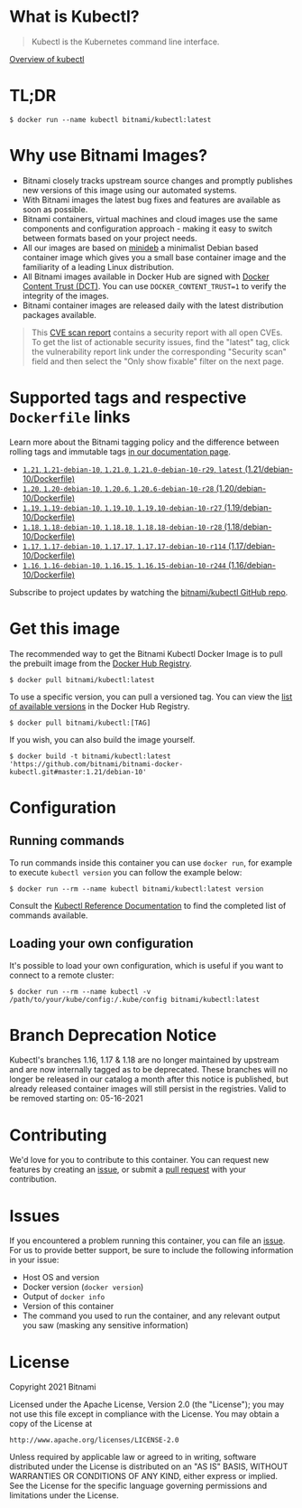 
# What is Kubectl?

> Kubectl is the Kubernetes command line interface.

[Overview of kubectl](https://kubernetes.io/docs/reference/kubectl/overview/)

# TL;DR

```console
$ docker run --name kubectl bitnami/kubectl:latest
```

# Why use Bitnami Images?

* Bitnami closely tracks upstream source changes and promptly publishes new versions of this image using our automated systems.
* With Bitnami images the latest bug fixes and features are available as soon as possible.
* Bitnami containers, virtual machines and cloud images use the same components and configuration approach - making it easy to switch between formats based on your project needs.
* All our images are based on [minideb](https://github.com/bitnami/minideb) a minimalist Debian based container image which gives you a small base container image and the familiarity of a leading Linux distribution.
* All Bitnami images available in Docker Hub are signed with [Docker Content Trust (DCT)](https://docs.docker.com/engine/security/trust/content_trust/). You can use `DOCKER_CONTENT_TRUST=1` to verify the integrity of the images.
* Bitnami container images are released daily with the latest distribution packages available.


> This [CVE scan report](https://quay.io/repository/bitnami/kubectl?tab=tags) contains a security report with all open CVEs. To get the list of actionable security issues, find the "latest" tag, click the vulnerability report link under the corresponding "Security scan" field and then select the "Only show fixable" filter on the next page.

# Supported tags and respective `Dockerfile` links

Learn more about the Bitnami tagging policy and the difference between rolling tags and immutable tags [in our documentation page](https://docs.bitnami.com/tutorials/understand-rolling-tags-containers/).


* [`1.21`, `1.21-debian-10`, `1.21.0`, `1.21.0-debian-10-r29`, `latest` (1.21/debian-10/Dockerfile)](https://github.com/bitnami/bitnami-docker-kubectl/blob/1.21.0-debian-10-r29/1.21/debian-10/Dockerfile)
* [`1.20`, `1.20-debian-10`, `1.20.6`, `1.20.6-debian-10-r28` (1.20/debian-10/Dockerfile)](https://github.com/bitnami/bitnami-docker-kubectl/blob/1.20.6-debian-10-r28/1.20/debian-10/Dockerfile)
* [`1.19`, `1.19-debian-10`, `1.19.10`, `1.19.10-debian-10-r27` (1.19/debian-10/Dockerfile)](https://github.com/bitnami/bitnami-docker-kubectl/blob/1.19.10-debian-10-r27/1.19/debian-10/Dockerfile)
* [`1.18`, `1.18-debian-10`, `1.18.18`, `1.18.18-debian-10-r28` (1.18/debian-10/Dockerfile)](https://github.com/bitnami/bitnami-docker-kubectl/blob/1.18.18-debian-10-r28/1.18/debian-10/Dockerfile)
* [`1.17`, `1.17-debian-10`, `1.17.17`, `1.17.17-debian-10-r114` (1.17/debian-10/Dockerfile)](https://github.com/bitnami/bitnami-docker-kubectl/blob/1.17.17-debian-10-r114/1.17/debian-10/Dockerfile)
* [`1.16`, `1.16-debian-10`, `1.16.15`, `1.16.15-debian-10-r244` (1.16/debian-10/Dockerfile)](https://github.com/bitnami/bitnami-docker-kubectl/blob/1.16.15-debian-10-r244/1.16/debian-10/Dockerfile)

Subscribe to project updates by watching the [bitnami/kubectl GitHub repo](https://github.com/bitnami/bitnami-docker-kubectl).

# Get this image

The recommended way to get the Bitnami Kubectl Docker Image is to pull the prebuilt image from the [Docker Hub Registry](https://hub.docker.com/r/bitnami/kubectl).

```console
$ docker pull bitnami/kubectl:latest
```

To use a specific version, you can pull a versioned tag. You can view the [list of available versions](https://hub.docker.com/r/bitnami/kubectl/tags/) in the Docker Hub Registry.

```console
$ docker pull bitnami/kubectl:[TAG]
```

If you wish, you can also build the image yourself.

```console
$ docker build -t bitnami/kubectl:latest 'https://github.com/bitnami/bitnami-docker-kubectl.git#master:1.21/debian-10'
```

# Configuration

## Running commands

To run commands inside this container you can use `docker run`, for example to execute `kubectl version` you can follow the example below:

```console
$ docker run --rm --name kubectl bitnami/kubectl:latest version
```

Consult the [Kubectl Reference Documentation](https://kubernetes.io/docs/reference/generated/kubectl/kubectl-commands) to find the completed list of commands available.

## Loading your own configuration

It's possible to load your own configuration, which is useful if you want to connect to a remote cluster:

```console
$ docker run --rm --name kubectl -v /path/to/your/kube/config:/.kube/config bitnami/kubectl:latest
```

# Branch Deprecation Notice

Kubectl's branches 1.16, 1.17 & 1.18 are no longer maintained by upstream and are now internally tagged as to be deprecated. These branches will no longer be released in our catalog a month after this notice is published, but already released container images will still persist in the registries. Valid to be removed starting on: 05-16-2021

# Contributing

We'd love for you to contribute to this container. You can request new features by creating an [issue](https://github.com/bitnami/bitnami-docker-kubectl/issues), or submit a [pull request](https://github.com/bitnami/bitnami-docker-kubectl/pulls) with your contribution.

# Issues

If you encountered a problem running this container, you can file an [issue](https://github.com/bitnami/bitnami-docker-kubectl/issues/new). For us to provide better support, be sure to include the following information in your issue:

- Host OS and version
- Docker version (`docker version`)
- Output of `docker info`
- Version of this container
- The command you used to run the container, and any relevant output you saw (masking any sensitive information)

# License

Copyright 2021 Bitnami

Licensed under the Apache License, Version 2.0 (the "License");
you may not use this file except in compliance with the License.
You may obtain a copy of the License at

    http://www.apache.org/licenses/LICENSE-2.0

Unless required by applicable law or agreed to in writing, software
distributed under the License is distributed on an "AS IS" BASIS,
WITHOUT WARRANTIES OR CONDITIONS OF ANY KIND, either express or implied.
See the License for the specific language governing permissions and
limitations under the License.
